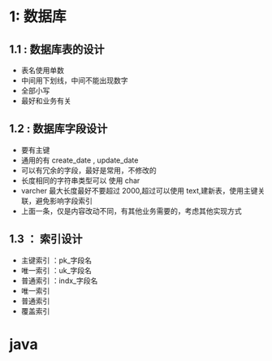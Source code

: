 # 1: 数据库

## 1.1 : 数据库表的设计

- 表名使用单数
- 中间用下划线，中间不能出现数字
- 全部小写
- 最好和业务有关

## 1.2 : 数据库字段设计

- 要有主键
- 通用的有 create_date , update_date
- 可以有冗余的字段，最好是常用，不修改的
- 长度相同的字符串类型可以 使用 char
- varcher 最大长度最好不要超过 2000,超过可以使用 text,建新表，使用主键关联，避免影响字段索引
- 上面一条，仅是内容改动不同，有其他业务需要的，考虑其他实现方式

## 1.3 ： 索引设计
- 主键索引 ：pk_字段名
- 唯一索引 ：uk_字段名
- 普通索引 ：indx_字段名
- 唯一索引
- 普通索引
- 覆盖索引

# java 
